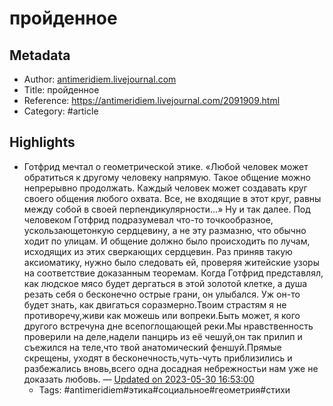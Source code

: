 # пройденное

## Metadata
- Author: [antimeridiem.livejournal.com]()
- Title: пройденное
- Reference: https://antimeridiem.livejournal.com/2091909.html
- Category: #article

## Highlights
- Готфрид мечтал о геометрической этике. «Любой человек может обратиться к другому человеку напрямую. Такое общение можно непрерывно продолжать. Каждый человек может создавать круг своего общения любого охвата. Все, не входящие в этот круг, равны между собой в своей перпендикулярности...» Ну и так далее. Под человеком Готфрид подразумевал что-то точкообразное, ускользающетонкую сердцевину, а не эту размазню, что обычно ходит по улицам. И общение должно было происходить по лучам, исходящих из этих сверкающих сердцевин. Раз приняв такую аксиоматику, нужно было следовать ей, проверяя житейские узоры на соответствие доказанным теоремам. Когда Готфрид представлял, как людское мясо будет дергаться в этой золотой клетке, а душа резать себя о бесконечно острые грани, он улыбался. Уж он-то будет знать, как двигаться соразмерно.Твоим страстям я не противоречу,живи как можешь или вопреки.Быть может, я кого другого встречуна дне всепоглощающей реки.Мы нравственность проверили на деле,надели панцирь из её чешуй,он так прилип и съежился на теле,что твой анатомический феншуй.Прямые скрещены, уходят в бесконечность,чуть-чуть приблизились и разбежались вновь,всего одна досадная небрежностьи нам уже не доказать любовь. — [Updated on 2023-05-30 16:53:00](https://hyp.is/SlCgqP7xEe22Vlf4wUnLNQ/antimeridiem.livejournal.com/2091909.html)
   - Tags: #antimeridiem#этика#социальное#геометрия#стихи
